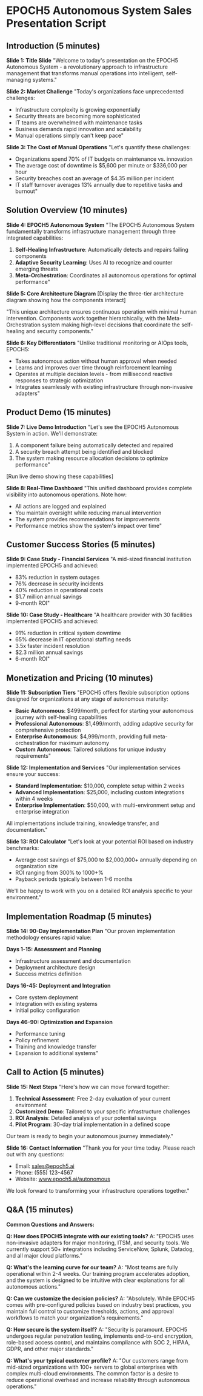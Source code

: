 # EPOCH5 Autonomous System Sales Presentation Script

## Introduction (5 minutes)

**Slide 1: Title Slide**
"Welcome to today's presentation on the EPOCH5 Autonomous System - a revolutionary approach to infrastructure management that transforms manual operations into intelligent, self-managing systems."

**Slide 2: Market Challenge**
"Today's organizations face unprecedented challenges:
- Infrastructure complexity is growing exponentially
- Security threats are becoming more sophisticated
- IT teams are overwhelmed with maintenance tasks
- Business demands rapid innovation and scalability
- Manual operations simply can't keep pace"

**Slide 3: The Cost of Manual Operations**
"Let's quantify these challenges:
- Organizations spend 70% of IT budgets on maintenance vs. innovation
- The average cost of downtime is $5,600 per minute or $336,000 per hour
- Security breaches cost an average of $4.35 million per incident
- IT staff turnover averages 13% annually due to repetitive tasks and burnout"

## Solution Overview (10 minutes)

**Slide 4: EPOCH5 Autonomous System**
"The EPOCH5 Autonomous System fundamentally transforms infrastructure management through three integrated capabilities:

1. **Self-Healing Infrastructure**: Automatically detects and repairs failing components
2. **Adaptive Security Learning**: Uses AI to recognize and counter emerging threats
3. **Meta-Orchestration**: Coordinates all autonomous operations for optimal performance"

**Slide 5: Core Architecture Diagram**
[Display the three-tier architecture diagram showing how the components interact]

"This unique architecture ensures continuous operation with minimal human intervention. Components work together hierarchically, with the Meta-Orchestration system making high-level decisions that coordinate the self-healing and security components."

**Slide 6: Key Differentiators**
"Unlike traditional monitoring or AIOps tools, EPOCH5:
- Takes autonomous action without human approval when needed
- Learns and improves over time through reinforcement learning
- Operates at multiple decision levels - from millisecond reactive responses to strategic optimization
- Integrates seamlessly with existing infrastructure through non-invasive adapters"

## Product Demo (15 minutes)

**Slide 7: Live Demo Introduction**
"Let's see the EPOCH5 Autonomous System in action. We'll demonstrate:
1. A component failure being automatically detected and repaired
2. A security breach attempt being identified and blocked
3. The system making resource allocation decisions to optimize performance"

[Run live demo showing these capabilities]

**Slide 8: Real-Time Dashboard**
"This unified dashboard provides complete visibility into autonomous operations. Note how:
- All actions are logged and explained
- You maintain oversight while reducing manual intervention
- The system provides recommendations for improvements
- Performance metrics show the system's impact over time"

## Customer Success Stories (5 minutes)

**Slide 9: Case Study - Financial Services**
"A mid-sized financial institution implemented EPOCH5 and achieved:
- 83% reduction in system outages
- 76% decrease in security incidents
- 40% reduction in operational costs
- $1.7 million annual savings
- 9-month ROI"

**Slide 10: Case Study - Healthcare**
"A healthcare provider with 30 facilities implemented EPOCH5 and achieved:
- 91% reduction in critical system downtime
- 65% decrease in IT operational staffing needs
- 3.5x faster incident resolution
- $2.3 million annual savings
- 6-month ROI"

## Monetization and Pricing (10 minutes)

**Slide 11: Subscription Tiers**
"EPOCH5 offers flexible subscription options designed for organizations at any stage of autonomous maturity:

- **Basic Autonomous**: $499/month, perfect for starting your autonomous journey with self-healing capabilities
- **Professional Autonomous**: $1,499/month, adding adaptive security for comprehensive protection
- **Enterprise Autonomous**: $4,999/month, providing full meta-orchestration for maximum autonomy
- **Custom Autonomous**: Tailored solutions for unique industry requirements"

**Slide 12: Implementation and Services**
"Our implementation services ensure your success:

- **Standard Implementation**: $10,000, complete setup within 2 weeks
- **Advanced Implementation**: $25,000, including custom integrations within 4 weeks
- **Enterprise Implementation**: $50,000, with multi-environment setup and enterprise integration

All implementations include training, knowledge transfer, and documentation."

**Slide 13: ROI Calculator**
"Let's look at your potential ROI based on industry benchmarks:

- Average cost savings of $75,000 to $2,000,000+ annually depending on organization size
- ROI ranging from 300% to 1000+%
- Payback periods typically between 1-6 months

We'll be happy to work with you on a detailed ROI analysis specific to your environment."

## Implementation Roadmap (5 minutes)

**Slide 14: 90-Day Implementation Plan**
"Our proven implementation methodology ensures rapid value:

**Days 1-15: Assessment and Planning**
- Infrastructure assessment and documentation
- Deployment architecture design
- Success metrics definition

**Days 16-45: Deployment and Integration**
- Core system deployment
- Integration with existing systems
- Initial policy configuration

**Days 46-90: Optimization and Expansion**
- Performance tuning
- Policy refinement
- Training and knowledge transfer
- Expansion to additional systems"

## Call to Action (5 minutes)

**Slide 15: Next Steps**
"Here's how we can move forward together:

1. **Technical Assessment**: Free 2-day evaluation of your current environment
2. **Customized Demo**: Tailored to your specific infrastructure challenges
3. **ROI Analysis**: Detailed analysis of your potential savings
4. **Pilot Program**: 30-day trial implementation in a defined scope

Our team is ready to begin your autonomous journey immediately."

**Slide 16: Contact Information**
"Thank you for your time today. Please reach out with any questions:

- Email: sales@epoch5.ai
- Phone: (555) 123-4567
- Website: www.epoch5.ai/autonomous

We look forward to transforming your infrastructure operations together."

## Q&A (15 minutes)

**Common Questions and Answers:**

**Q: How does EPOCH5 integrate with our existing tools?**
A: "EPOCH5 uses non-invasive adapters for major monitoring, ITSM, and security tools. We currently support 50+ integrations including ServiceNow, Splunk, Datadog, and all major cloud platforms."

**Q: What's the learning curve for our team?**
A: "Most teams are fully operational within 2-4 weeks. Our training program accelerates adoption, and the system is designed to be intuitive with clear explanations for all autonomous actions."

**Q: Can we customize the decision policies?**
A: "Absolutely. While EPOCH5 comes with pre-configured policies based on industry best practices, you maintain full control to customize thresholds, actions, and approval workflows to match your organization's requirements."

**Q: How secure is the system itself?**
A: "Security is paramount. EPOCH5 undergoes regular penetration testing, implements end-to-end encryption, role-based access control, and maintains compliance with SOC 2, HIPAA, GDPR, and other major standards."

**Q: What's your typical customer profile?**
A: "Our customers range from mid-sized organizations with 100+ servers to global enterprises with complex multi-cloud environments. The common factor is a desire to reduce operational overhead and increase reliability through autonomous operations."
